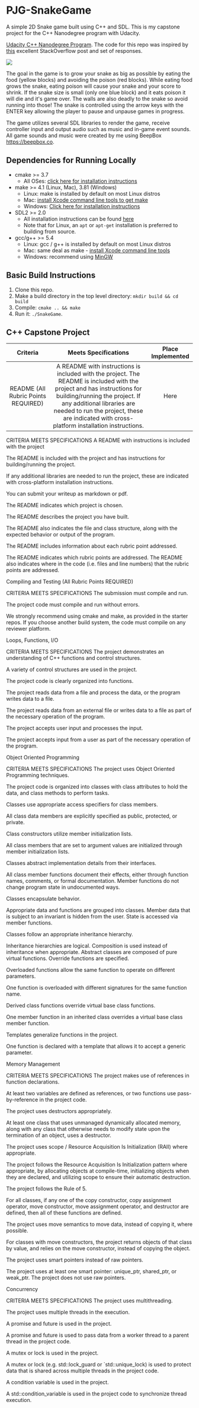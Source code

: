 # PJG-SnakeGame
A simple 2D Snake game built using C++ and SDL. This is my capstone project for the C++ Nanodegree program with Udacity.

[Udacity C++ Nanodegree Program](https://www.udacity.com/course/c-plus-plus-nanodegree--nd213). The code for this repo was inspired by [this](https://codereview.stackexchange.com/questions/212296/snake-game-in-c-with-sdl) excellent StackOverflow post and set of responses.

<img src="snake_game.gif"/>

The goal in the game is to grow your snake as big as possible by eating the food (yellow blocks) and avoiding the poison (red blocks). While eating food grows the snake, eating poison will cause your snake and your score to shrink. If the snake size is small (only one blue block) and it eats poison it will die and it's game over. The walls are also deadly to the snake so avoid running into those! The snake is controlled using the arrow keys with the ENTER key allowing the player to pause and unpause games in progress.

The game utilizes several SDL libraries to render the game, receive controller input and output audio such as music and in-game event sounds. All game sounds and music were created by me using BeepBox https://beepbox.co.

## Dependencies for Running Locally
* cmake >= 3.7
  * All OSes: [click here for installation instructions](https://cmake.org/install/)
* make >= 4.1 (Linux, Mac), 3.81 (Windows)
  * Linux: make is installed by default on most Linux distros
  * Mac: [install Xcode command line tools to get make](https://developer.apple.com/xcode/features/)
  * Windows: [Click here for installation instructions](http://gnuwin32.sourceforge.net/packages/make.htm)
* SDL2 >= 2.0
  * All installation instructions can be found [here](https://wiki.libsdl.org/Installation)
  * Note that for Linux, an `apt` or `apt-get` installation is preferred to building from source.
* gcc/g++ >= 5.4
  * Linux: gcc / g++ is installed by default on most Linux distros
  * Mac: same deal as make - [install Xcode command line tools](https://developer.apple.com/xcode/features/)
  * Windows: recommend using [MinGW](http://www.mingw.org/)

## Basic Build Instructions

1. Clone this repo.
2. Make a build directory in the top level directory: `mkdir build && cd build`
3. Compile: `cmake .. && make`
4. Run it: `./SnakeGame`.

## C++ Capstone Project

| Criteria | Meets Specifications | Place Implemented|
|:---:|:---:|:---:|
|README (All Rubric Points REQUIRED)| A README with instructions is included with the project. The README is included with the project and has instructions for building/running the project. If any additional libraries are needed to run the project, these are indicated with cross-platform installation instructions.| Here |


CRITERIA
MEETS SPECIFICATIONS
A README with instructions is included with the project

The README is included with the project and has instructions for building/running the project.

If any additional libraries are needed to run the project, these are indicated with cross-platform installation instructions.

You can submit your writeup as markdown or pdf.

The README indicates which project is chosen.

The README describes the project you have built.

The README also indicates the file and class structure, along with the expected behavior or output of the program.

The README includes information about each rubric point addressed.

The README indicates which rubric points are addressed. The README also indicates where in the code (i.e. files and line numbers) that the rubric points are addressed.

Compiling and Testing (All Rubric Points REQUIRED)

CRITERIA
MEETS SPECIFICATIONS
The submission must compile and run.

The project code must compile and run without errors.

We strongly recommend using cmake and make, as provided in the starter repos. If you choose another build system, the code must compile on any reviewer platform.

Loops, Functions, I/O

CRITERIA
MEETS SPECIFICATIONS
The project demonstrates an understanding of C++ functions and control structures.

A variety of control structures are used in the project.

The project code is clearly organized into functions.

The project reads data from a file and process the data, or the program writes data to a file.

The project reads data from an external file or writes data to a file as part of the necessary operation of the program.

The project accepts user input and processes the input.

The project accepts input from a user as part of the necessary operation of the program.

Object Oriented Programming

CRITERIA
MEETS SPECIFICATIONS
The project uses Object Oriented Programming techniques.

The project code is organized into classes with class attributes to hold the data, and class methods to perform tasks.

Classes use appropriate access specifiers for class members.

All class data members are explicitly specified as public, protected, or private.

Class constructors utilize member initialization lists.

All class members that are set to argument values are initialized through member initialization lists.

Classes abstract implementation details from their interfaces.

All class member functions document their effects, either through function names, comments, or formal documentation. Member functions do not change program state in undocumented ways.

Classes encapsulate behavior.

Appropriate data and functions are grouped into classes. Member data that is subject to an invariant is hidden from the user. State is accessed via member functions.

Classes follow an appropriate inheritance hierarchy.

Inheritance hierarchies are logical. Composition is used instead of inheritance when appropriate. Abstract classes are composed of pure virtual functions. Override functions are specified.

Overloaded functions allow the same function to operate on different parameters.

One function is overloaded with different signatures for the same function name.

Derived class functions override virtual base class functions.

One member function in an inherited class overrides a virtual base class member function.

Templates generalize functions in the project.

One function is declared with a template that allows it to accept a generic parameter.

Memory Management

CRITERIA
MEETS SPECIFICATIONS
The project makes use of references in function declarations.

At least two variables are defined as references, or two functions use pass-by-reference in the project code.

The project uses destructors appropriately.

At least one class that uses unmanaged dynamically allocated memory, along with any class that otherwise needs to modify state upon the termination of an object, uses a destructor.

The project uses scope / Resource Acquisition Is Initialization (RAII) where appropriate.

The project follows the Resource Acquisition Is Initialization pattern where appropriate, by allocating objects at compile-time, initializing objects when they are declared, and utilizing scope to ensure their automatic destruction.

The project follows the Rule of 5.

For all classes, if any one of the copy constructor, copy assignment operator, move constructor, move assignment operator, and destructor are defined, then all of these functions are defined.

The project uses move semantics to move data, instead of copying it, where possible.

For classes with move constructors, the project returns objects of that class by value, and relies on the move constructor, instead of copying the object.

The project uses smart pointers instead of raw pointers.

The project uses at least one smart pointer: unique_ptr, shared_ptr, or weak_ptr. The project does not use raw pointers.

Concurrency

CRITERIA
MEETS SPECIFICATIONS
The project uses multithreading.

The project uses multiple threads in the execution.

A promise and future is used in the project.

A promise and future is used to pass data from a worker thread to a parent thread in the project code.

A mutex or lock is used in the project.

A mutex or lock (e.g. std::lock_guard or `std::unique_lock) is used to protect data that is shared across multiple threads in the project code.

A condition variable is used in the project.

A std::condition_variable is used in the project code to synchronize thread execution.
